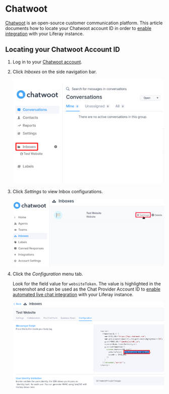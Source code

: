 # Chatwoot

[Chatwoot](https://www.chatwoot.com/) is an open-source customer communication platform. This article documents how to locate your Chatwoot account ID in order to [enable integration](../enabling-automated-live-chat-systems.md) with your Liferay instance.

## Locating your Chatwoot Account ID

1. Log in to your [Chatwoot account](https://app.chatwoot.com/app/login).

1. Click *Inboxes* on the side navigation bar.

    ![Inboxes side navigation bar](./chatwoot/images/01.png)

1. Click *Settings* to view Inbox configurations.

    ![Settings](./chatwoot/images/02.png)

1. Click the *Configuration* menu tab.  

    Look for the field value for `websiteToken`. The value is highlighted in the screenshot and can be used as the Chat Provider Account ID to [enable automated live chat integration](../enabling-automated-live-chat-systems.md) with your Liferay instance.


    ![Configuration and Account Id](./chatwoot/images/03.png)


